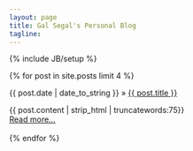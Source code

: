 ```yaml
---
layout: page
title: Gal Segal's Personal Blog
tagline: 
---
```

{% include JB/setup %}

<div>
    {% for post in site.posts limit 4 %}
	<p>
		<span>{{ post.date | date_to_string }}</span> &raquo; <a href="{{ BASE_PATH }}{{ post.url }}">{{ post.title }}</a>
	</p>
	<div>
		 {{ post.content | strip_html | truncatewords:75}}<br>
         <a href="{{ post.url }}">Read more...</a><br><br>
	</div>   
    {% endfor %}
</div>
